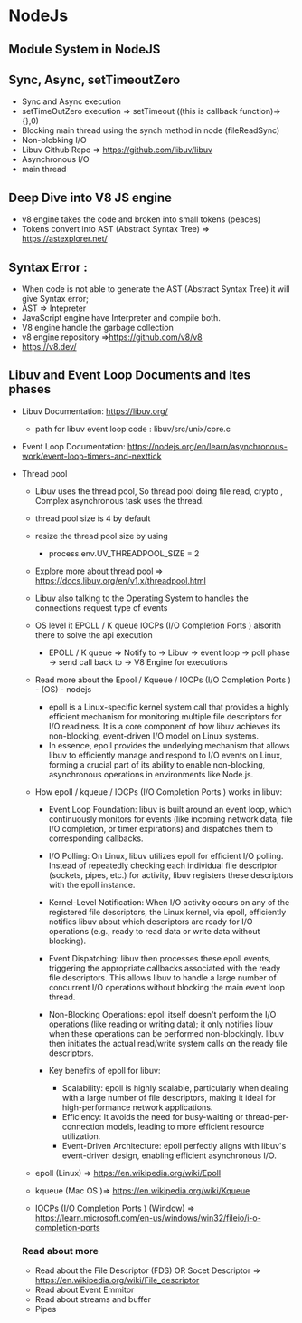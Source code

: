 # NodeJs
## Module System in NodeJS

## Sync, Async, setTimeoutZero
* Sync and Async execution 
* setTimeOutZero execution => setTimeout ((this is callback function)=>{},0)
* Blocking main thread using the synch method in node (fileReadSync)
* Non-blobking I/O
* Libuv Github Repo => https://github.com/libuv/libuv
* Asynchronous I/O
* main thread

## Deep Dive into V8 JS engine
* v8 engine takes the code and broken into small tokens (peaces)
* Tokens convert into AST (Abstract Syntax Tree) => https://astexplorer.net/

## Syntax Error : 
* When code is not able to generate the AST (Abstract Syntax Tree) it will give Syntax error;
* AST => Intepreter
* JavaScript engine have Interpreter and compile both.
* V8 engine handle the garbage collection 
* v8 engine repository =>https://github.com/v8/v8
* https://v8.dev/

## Libuv and Event Loop Documents and Ites phases
* Libuv Documentation: https://libuv.org/
    * path for libuv event loop code : libuv/src/unix/core.c
* Event Loop Documentation: https://nodejs.org/en/learn/asynchronous-work/event-loop-timers-and-nexttick
* Thread pool
    * Libuv uses the thread pool,  So thread pool doing file read, crypto , Complex asynchronous task uses the thread. 
    * thread pool size is 4 by default

    * resize the thread pool size by using 
        * process.env.UV_THREADPOOL_SIZE = 2
    * Explore more about thread pool => https://docs.libuv.org/en/v1.x/threadpool.html

    * Libuv also talking to the Operating System to handles the connections request type of events

    * OS level it EPOLL / K queue IOCPs (I/O Completion Ports ) alsorith there to solve the api execution 
        * EPOLL / K queue => Notify to -> Libuv -> event loop -> poll phase -> send call back to -> V8 Engine for executions

    * Read more about the Epool / Kqueue / IOCPs (I/O Completion Ports ) - (OS) - nodejs
        * epoll is a Linux-specific kernel system call that provides a highly efficient mechanism for monitoring multiple file descriptors for I/O readiness. It is a core component of how libuv achieves its non-blocking, event-driven I/O model on Linux systems.
        * In essence, epoll provides the underlying mechanism that allows libuv to efficiently manage and respond to I/O events on Linux, forming a crucial part of its ability to enable non-blocking, asynchronous operations in environments like Node.js.

    * How epoll / kqueue / IOCPs (I/O Completion Ports ) works in libuv:
        * Event Loop Foundation: libuv is built around an event loop, which continuously monitors for events (like incoming network data, file I/O completion, or timer expirations) and dispatches them to corresponding callbacks.
        * I/O Polling: On Linux, libuv utilizes epoll for efficient I/O polling. Instead of repeatedly checking each individual file descriptor (sockets, pipes, etc.) for activity, libuv registers these descriptors with the epoll instance.
        * Kernel-Level Notification: When I/O activity occurs on any of the registered file descriptors, the Linux kernel, via epoll, efficiently notifies libuv about which descriptors are ready for I/O operations (e.g., ready to read data or write data without blocking).
        * Event Dispatching: libuv then processes these epoll events, triggering the appropriate callbacks associated with the ready file descriptors. This allows libuv to handle a large number of concurrent I/O operations without blocking the main event loop thread.
        * Non-Blocking Operations: epoll itself doesn't perform the I/O operations (like reading or writing data); it only notifies libuv when these operations can be performed non-blockingly. libuv then initiates the actual read/write system calls on the ready file descriptors.

        * Key benefits of epoll for libuv:
            * Scalability: epoll is highly scalable, particularly when dealing with a large number of file descriptors, making it ideal for high-performance network applications.
            * Efficiency: It avoids the need for busy-waiting or thread-per-connection models, leading to more efficient resource utilization.
            * Event-Driven Architecture: epoll perfectly aligns with libuv's event-driven design, enabling efficient asynchronous I/O.

    * epoll (Linux) => https://en.wikipedia.org/wiki/Epoll
    * kqueue (Mac OS )=> https://en.wikipedia.org/wiki/Kqueue
    * IOCPs (I/O Completion Ports ) (Window) => https://learn.microsoft.com/en-us/windows/win32/fileio/i-o-completion-ports

    ### Read about more
    * Read about the File Descriptor (FDS) OR Socet Descriptor => https://en.wikipedia.org/wiki/File_descriptor
    * Read about Event Emmitor
    * Read about streams and buffer
    * Pipes
        

